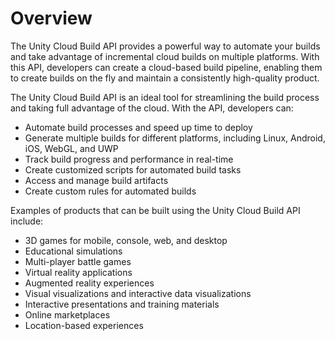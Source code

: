 # Overview

The Unity Cloud Build API provides a powerful way to automate your builds and
take advantage of incremental cloud builds on multiple platforms. With this
API, developers can create a cloud-based build pipeline, enabling them to
create builds on the fly and maintain a consistently high-quality product.

The Unity Cloud Build API is an ideal tool for streamlining the build process
and taking full advantage of the cloud. With the API, developers can:

- Automate build processes and speed up time to deploy
- Generate multiple builds for different platforms, including Linux, Android,
  iOS, WebGL, and UWP
- Track build progress and performance in real-time
- Create customized scripts for automated build tasks
- Access and manage build artifacts
- Create custom rules for automated builds

Examples of products that can be built using the Unity Cloud Build API include:

- 3D games for mobile, console, web, and desktop
- Educational simulations
- Multi-player battle games
- Virtual reality applications
- Augmented reality experiences
- Visual visualizations and interactive data visualizations
- Interactive presentations and training materials
- Online marketplaces
- Location-based experiences
